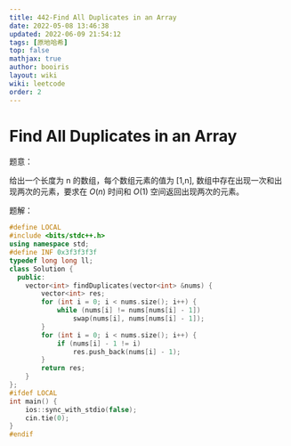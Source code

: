 ```yaml
---
title: 442-Find All Duplicates in an Array 
date: 2022-05-08 13:46:38 
updated: 2022-06-09 21:54:12
tags: [原地哈希] 
top: false
mathjax: true
author: booiris
layout: wiki 
wiki: leetcode 
order: 2
---
```


# Find All Duplicates in an Array

题意：

给出一个长度为 n 的数组，每个数组元素的值为 [1,n], 数组中存在出现一次和出现两次的元素，要求在 $O(n)$ 时间和 $O(1)$ 空间返回出现两次的元素。

题解：

```cpp
#define LOCAL
#include <bits/stdc++.h>
using namespace std;
#define INF 0x3f3f3f3f
typedef long long ll;
class Solution {
  public:
    vector<int> findDuplicates(vector<int> &nums) {
        vector<int> res;
        for (int i = 0; i < nums.size(); i++) {
            while (nums[i] != nums[nums[i] - 1])
                swap(nums[i], nums[nums[i] - 1]);
        }
        for (int i = 0; i < nums.size(); i++) {
            if (nums[i] - 1 != i)
                res.push_back(nums[i] - 1);
        }
        return res;
    }
};
#ifdef LOCAL
int main() {
    ios::sync_with_stdio(false);
    cin.tie(0);
}
#endif
```
